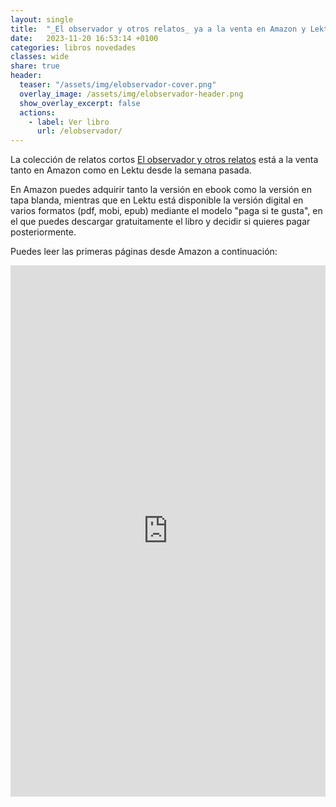 ```yaml
---
layout: single
title:  "_El observador y otros relatos_ ya a la venta en Amazon y Lektu"
date:   2023-11-20 16:53:14 +0100
categories: libros novedades
classes: wide
share: true
header:
  teaser: "/assets/img/elobservador-cover.png"
  overlay_image: /assets/img/elobservador-header.png
  show_overlay_excerpt: false
  actions: 
    - label: Ver libro
      url: /elobservador/
---
```



La colección de relatos cortos [El observador y otros relatos](/elobservador/) está a la venta tanto en Amazon como en Lektu desde la semana pasada.

En Amazon puedes adquirir tanto la versión en ebook como la versión en tapa blanda, mientras que en Lektu está disponible la versión digital en varios formatos (pdf, mobi, epub) mediante el modelo "paga si te gusta", en el que puedes descargar gratuitamente el libro y decidir si quieres pagar posteriormente.

Puedes leer las primeras páginas desde Amazon a continuación:

<iframe type="text/html" sandbox="allow-scripts allow-same-origin allow-popups" width="536" height="850" frameborder="0" allowfullscreen style="max-width:100%" src="https://leer.amazon.es/kp/card?asin=B0CN9J7Z2V&preview=inline&linkCode=kpe&ref_=cm_sw_r_kb_dp_WQHQ580GDKTA7XFJ5DKZ" ></iframe>
